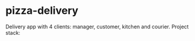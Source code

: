 # pizza-delivery
Delivery app with 4 clients: manager, customer, kitchen and courier. Project stack:
